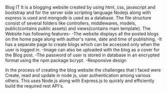 Blog IT
It is a blogging website created by using html, css, javascript and bootstrap and for the server side scripting language Nodejs along with express is used and mongodb is used as a database. The file structure consist of several folders like controllers, middlewares, models, public(contains public assets) and views(contains main template).
The Website has following features-
-The website displays all the posted blogs on the home page along with author's name, date and time of publishing.
-It has a separate page to create blogs which can be accessed only when the user is logged in.
-Image can also be uploaded with the blog as a cover for the Blog post.
-The password of user is stored in database in an encrypted format using the npm package bcrypt.
-Responsive design


In the process of creating the blog website the challenges that I faced were Create, read and update in node js, user authentication among various others.
This uses Node.js along with Express.js to quickly and efficiently build the required rest API's.
